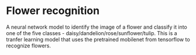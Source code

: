 # Flower recognition

A neural network model to identify the image of a flower and classify it into one of the five classes - daisy/dandelion/rose/sunflower/tulip.
This is a tranfer learning model that uses the pretrained mobilenet from tensorflow to recognize flowers.
